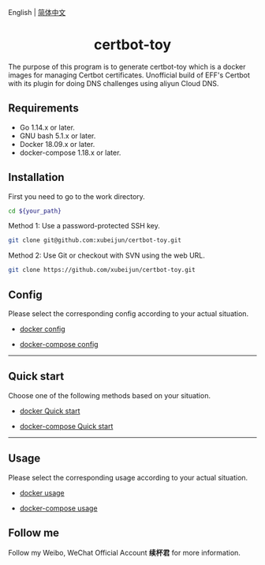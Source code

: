 English | [简体中文](README-CN.md)


<h1 align="center">certbot-toy</h1>
The purpose of this program is to generate certbot-toy which is a docker images for managing Certbot certificates.
Unofficial build of EFF's Certbot with its plugin for doing DNS challenges using aliyun Cloud DNS.

## Requirements

- Go 1.14.x or later.
- GNU bash 5.1.x or later.
- Docker 18.09.x or later.
- docker-compose 1.18.x or later.

## Installation

First you need to go to the work directory.
```sh
cd ${your_path}
```

Method 1: Use a password-protected SSH key.
```sh
git clone git@github.com:xubeijun/certbot-toy.git
```

Method 2: Use Git or checkout with SVN using the web URL.
```sh
git clone https://github.com/xubeijun/certbot-toy.git
```

## Config

Please select the corresponding config according to your actual situation.

- [docker config](./docs/config/docker-en.md)

- [docker-compose config](./docs/config/docker-compose-en.md)

 ---

## Quick start

Choose one of the following methods based on your situation.

- [docker Quick start](./docs/quick/docker-en.md)

- [docker-compose Quick start](./docs/quick/docker-compose-en.md)

---

## Usage

Please select the corresponding usage according to your actual situation.

- [docker usage](./docs/usage/docker-en.md)

- [docker-compose usage](./docs/usage/docker-compose-en.md)

## Follow me
Follow my Weibo, WeChat Official Account **续杯君** for more information.
